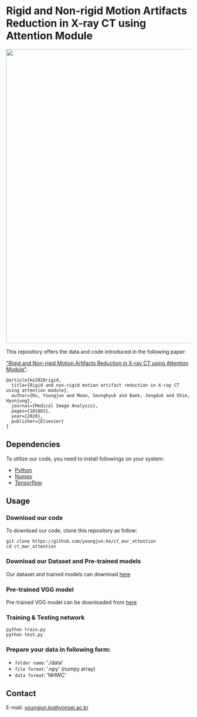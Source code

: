 # Rigid and Non-rigid Motion Artifacts Reduction in X-ray CT using Attention Module

<img width="800" src="https://user-images.githubusercontent.com/58386956/98059090-9ab77800-1e89-11eb-852f-2b285c72af59.png">

This repository offers the data and code introduced in the following paper:

["Rigid and Non-rigid Motion Artifacts Reduction in X-ray CT using Attention Module"](https://doi.org/10.1016/j.media.2020.101883).

```
@article{ko2020rigid,
  title={Rigid and non-rigid motion artifact reduction in X-ray CT using attention module},
  author={Ko, Youngjun and Moon, Seunghyuk and Baek, Jongduk and Shim, Hyunjung},
  journal={Medical Image Analysis},
  pages={101883},
  year={2020},
  publisher={Elsevier}
}
```

## Dependencies
To utilize our code, you need to install followings on your system:
* [Python](https://www.python.org/)
* [Numpy](https://numpy.org/)
* [Tensorflow](https://www.tensorflow.org/) 

## Usage
### **Download our code**   
To download our code, clone this repository as follow:
```
git clone https://github.com/youngjun-ko/ct_mar_attention
cd ct_mar_attention
```

### **Download our Dataset and Pre-trained models**   
Our dataset and trained models can download [here](https://drive.google.com/drive/folders/1L0Mm8XM7_3oao3eXqNib03FZRYLceKjM?usp=sharing)   

### **Pre-trained VGG model**   
Pre-trained VGG model can be downloaded from [here](https://github.com/machrisaa/tensorflow-vgg)   

### **Training & Testing network**   
```
python train.py
python test.py
```   

### **Prepare your data in following form:**   
* ```folder name```: './data'
* ```file format```: '.npy' (numpy array)
* ```data format```: 'NHWC'


## Contact
E-mail: youngjun.ko@yonsei.ac.kr

